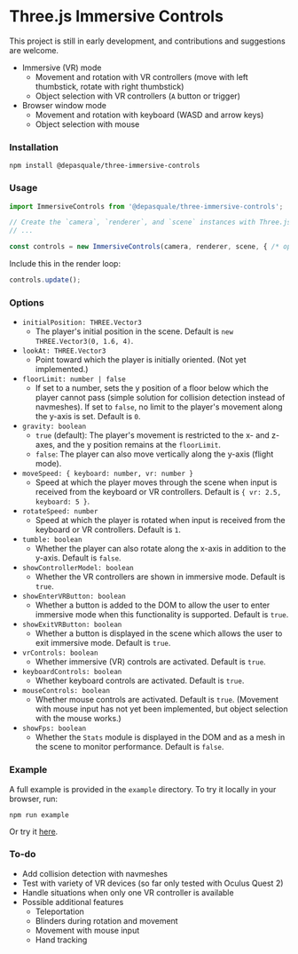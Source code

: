 # Three.js Immersive Controls

This project is still in early development, and contributions and suggestions are welcome.

- Immersive (VR) mode
  - Movement and rotation with VR controllers (move with left thumbstick, rotate with right thumbstick)
  - Object selection with VR controllers (`A` button or trigger)
- Browser window mode
  - Movement and rotation with keyboard (WASD and arrow keys)
  - Object selection with mouse

### Installation

```
npm install @depasquale/three-immersive-controls
```

### Usage

```javascript
import ImmersiveControls from '@depasquale/three-immersive-controls';

// Create the `camera`, `renderer`, and `scene` instances with Three.js
// ...

const controls = new ImmersiveControls(camera, renderer, scene, { /* options */ });
```

Include this in the render loop:

```javascript
controls.update();
```

### Options

- `initialPosition: THREE.Vector3`
  - The player's initial position in the scene. Default is `new THREE.Vector3(0, 1.6, 4)`.
- `lookAt: THREE.Vector3`
  - Point toward which the player is initially oriented. (Not yet implemented.)
- `floorLimit: number | false`
  - If set to a number, sets the y position of a floor below which the player cannot pass (simple solution for collision detection instead of navmeshes). If set to `false`, no limit to the player's movement along the y-axis is set. Default is `0`.
- `gravity: boolean`
  - `true` (default): The player's movement is restricted to the x- and z-axes, and the y position remains at the `floorLimit`.
  - `false`: The player can also move vertically along the y-axis (flight mode).
- `moveSpeed: { keyboard: number, vr: number }`
  - Speed at which the player moves through the scene when input is received from the keyboard or VR controllers. Default is `{ vr: 2.5, keyboard: 5 }`.
- `rotateSpeed: number`
  - Speed at which the player is rotated when input is received from the keyboard or VR controllers. Default is `1`.
- `tumble: boolean`
  - Whether the player can also rotate along the x-axis in addition to the y-axis. Default is `false`.
- `showControllerModel: boolean`
  - Whether the VR controllers are shown in immersive mode. Default is `true`.
- `showEnterVRButton: boolean`
  - Whether a button is added to the DOM to allow the user to enter immersive mode when this functionality is supported. Default is `true`.
- `showExitVRButton: boolean`
  - Whether a button is displayed in the scene which allows the user to exit immersive mode. Default is `true`.
- `vrControls: boolean`
  - Whether immersive (VR) controls are activated. Default is `true`.
- `keyboardControls: boolean`
  - Whether keyboard controls are activated. Default is `true`.
- `mouseControls: boolean`
  - Whether mouse controls are activated. Default is `true`. (Movement with mouse input has not yet been implemented, but object selection with the mouse works.)
- `showFps: boolean`
  - Whether the `Stats` module is displayed in the DOM and as a mesh in the scene to monitor performance. Default is `false`.

### Example

A full example is provided in the `example` directory. To try it locally in your browser, run:

```
npm run example
```

Or try it [here](https://unpkg.com/@depasquale/three-immersive-controls/example/index.html).

### To-do

- Add collision detection with navmeshes
- Test with variety of VR devices (so far only tested with Oculus Quest 2)
- Handle situations when only one VR controller is available
- Possible additional features
  - Teleportation
  - Blinders during rotation and movement
  - Movement with mouse input
  - Hand tracking
